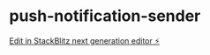 # push-notification-sender

[Edit in StackBlitz next generation editor ⚡️](https://stackblitz.com/~/github.com/bxljoy/push-notification-sender)
